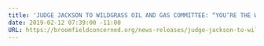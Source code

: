 ```yaml
---
title: 'JUDGE JACKSON TO WILDGRASS OIL AND GAS COMMITTEE: “YOU’RE THE WINNER!”'
date: 2019-02-12 07:39:00 -11:00
URL: https://broomfieldconcerned.org/news-releases/judge-jackson-to-wildgrass-oil-and-gas-committee-youre-the-winner/
---
```


